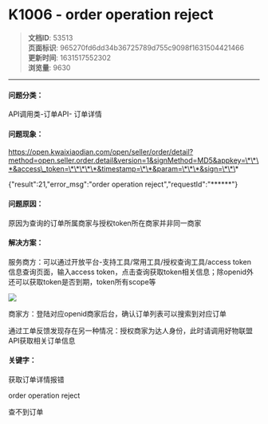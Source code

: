 # K1006 - order operation reject

> **文档ID**: 53513  
> **页面标识**: 965270fd6dd34b36725789d755c9098f1631504421466  
> **更新时间**: 1631517552302  
> **浏览量**: 9630

---

#### 问题分类：

API调用类-订单API- 订单详情

#### 问题现象：

https://open.kwaixiaodian.com/open/seller/order/detail?method=open.seller.order.detail&version=1&signMethod=MD5&appkey=\*\*\*&access\_token=\*\*\*\*\*&timestamp=\*\*&param=\*\*\*&sign=\*\*\*

{"result":21,"error\_msg":"order operation reject","requestId":"\*\*\*\*\*\*"}

#### 问题原因：

原因为查询的订单所属商家与授权token所在商家并非同一商家

#### 解决方案：

服务商方：可以通过开放平台-支持工具/常用工具/授权查询工具/access token 信息查询页面，输入access token，点击查询获取token相关信息；除openid外还可以获取token是否到期，token所有scope等

![](https://p4-ec.ecukwai.com/kos/nlav10684/gravity-open-editor/gravity-open-editor-1631517382521.png)

商家方：登陆对应openid商家后台，确认订单列表可以搜索到对应订单

通过工单反馈发现存在另一种情况：授权商家为达人身份，此时请调用好物联盟API获取相关订单信息

#### 关键字：

获取订单详情报错

order operation reject

查不到订单
